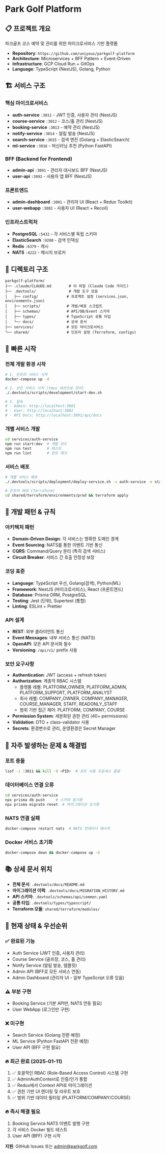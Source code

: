 # Park Golf Platform

## 📋 프로젝트 개요
파크골프 코스 예약 및 관리를 위한 마이크로서비스 기반 플랫폼

- **Repository**: `https://github.com/uniyous/parkgolf-platform`
- **Architecture**: Microservices + BFF Pattern + Event-Driven
- **Infrastructure**: GCP Cloud Run + GitOps
- **Language**: TypeScript (NestJS), Golang, Python

## 🏗️ 서비스 구조

### 핵심 마이크로서비스
- **auth-service** `:3011` - JWT 인증, 사용자 관리 (NestJS)
- **course-service** `:3012` - 코스/홀 관리 (NestJS)
- **booking-service** `:3013` - 예약 관리 (NestJS)
- **notify-service** `:3014` - 알림 발송 (NestJS)
- **search-service** `:3015` - 검색 엔진 (Golang + ElasticSearch)
- **ml-service** `:3016` - 머신러닝 추천 (Python FastAPI)

### BFF (Backend for Frontend)
- **admin-api** `:3091` - 관리자 대시보드 BFF (NestJS)
- **user-api** `:3092` - 사용자 앱 BFF (NestJS)

### 프론트엔드
- **admin-dashboard** `:3001` - 관리자 UI (React + Redux Toolkit)
- **user-webapp** `:3002` - 사용자 UI (React + Recoil)

### 인프라스트럭처
- **PostgreSQL** `:5432` - 각 서비스별 독립 스키마
- **ElasticSearch** `:9200` - 검색 인덱싱
- **Redis** `:6379` - 캐시
- **NATS** `:4222` - 메시지 브로커

## 📁 디렉토리 구조
```
parkgolf-platform/
├── .claude/CLAUDE.md        # 이 파일 (Claude Code 가이드)
├── .devtools/               # 개발 도구 모음
│   ├── config/             # 프로젝트 설정 (services.json, environments.json)
│   ├── scripts/            # 개발/배포 스크립트
│   ├── schemas/            # API/DB/Event 스키마
│   ├── types/              # TypeScript 공통 타입
│   └── docs/               # 상세 문서
├── services/               # 모든 마이크로서비스
└── shared/                 # 인프라 설정 (Terraform, configs)
```

## 🚀 빠른 시작

### 전체 개발 환경 시작
```bash
# 1. 인프라 서비스 시작
docker-compose up -d

# 2. 모든 서비스 시작 (tmux 세션으로 관리)
./.devtools/scripts/development/start-dev.sh

# 3. 접속
# - Admin: http://localhost:3001
# - User: http://localhost:3002
# - API Docs: http://localhost:3091/api/docs
```

### 개별 서비스 개발
```bash
cd services/auth-service
npm run start:dev  # 개발 모드
npm run test       # 테스트
npm run lint       # 린트 체크
```

### 서비스 배포
```bash
# 개별 서비스 배포
./.devtools/scripts/deployment/deploy-service.sh -s auth-service -e staging

# 인프라 배포 (Terraform)
cd shared/terraform/environments/prod && terraform apply
```

## 🔧 개발 패턴 & 규칙

### 아키텍처 패턴
- **Domain-Driven Design**: 각 서비스는 명확한 도메인 경계
- **Event Sourcing**: NATS를 통한 이벤트 기반 통신
- **CQRS**: Command/Query 분리 (특히 검색 서비스)
- **Circuit Breaker**: 서비스 간 호출 안정성 보장

### 코딩 표준
- **Language**: TypeScript 우선, Golang(검색), Python(ML)
- **Framework**: NestJS (마이크로서비스), React (프론트엔드)
- **Database**: Prisma ORM, PostgreSQL
- **Testing**: Jest (단위), Supertest (통합)
- **Linting**: ESLint + Prettier

### API 설계
- **REST**: 외부 클라이언트 통신
- **Event Messages**: 내부 서비스 통신 (NATS)
- **OpenAPI**: 모든 API 문서화 필수
- **Versioning**: `/api/v1/` prefix 사용

### 보안 요구사항
- **Authentication**: JWT (access + refresh token)
- **Authorization**: 계층적 RBAC 시스템
  - 플랫폼 레벨: PLATFORM_OWNER, PLATFORM_ADMIN, PLATFORM_SUPPORT, PLATFORM_ANALYST
  - 회사 레벨: COMPANY_OWNER, COMPANY_MANAGER, COURSE_MANAGER, STAFF, READONLY_STAFF
  - 범위 기반 접근 제어: PLATFORM, COMPANY, COURSE
- **Permission System**: 세분화된 권한 관리 (40+ permissions)
- **Validation**: DTO + class-validator 사용
- **Secrets**: 환경변수로 관리, 운영환경은 Secret Manager

## 🚨 자주 발생하는 문제 & 해결법

### 포트 충돌
```bash
lsof -i :3011 && kill -9 <PID>  # 포트 사용 프로세스 종료
```

### 데이터베이스 연결 오류
```bash
cd services/auth-service
npx prisma db push     # 스키마 동기화
npx prisma migrate reset  # 마이그레이션 초기화
```

### NATS 연결 실패
```bash
docker-compose restart nats  # NATS 컨테이너 재시작
```

### Docker 서비스 초기화
```bash
docker-compose down && docker-compose up -d
```

## 📚 상세 문서 위치
- **전체 문서**: `.devtools/docs/README.md`
- **마이그레이션 이력**: `.devtools/docs/MIGRATION_HISTORY.md`
- **API 스키마**: `.devtools/schemas/api/common.yaml`
- **공통 타입**: `.devtools/types/typescript/`
- **Terraform 모듈**: `shared/terraform/modules/`

## 🎯 현재 상태 & 우선순위

### ✅ 완료된 기능
- Auth Service (JWT 인증, 사용자 관리)
- Course Service (골프장, 코스, 홀 관리)
- Notify Service (알림 발송, 템플릿)
- Admin API (BFF로 모든 서비스 연동)
- Admin Dashboard (관리자 UI - 일부 TypeScript 오류 있음)

### ⚠️ 부분 구현
- Booking Service (기본 API만, NATS 연동 필요)
- User WebApp (로그인만 구현)

### ❌ 미구현
- Search Service (Golang 전환 예정)
- ML Service (Python FastAPI 전환 예정)
- User API (BFF 구현 필요)

### 🔥 최근 완료 (2025-01-11)
1. ✅ 포괄적인 RBAC (Role-Based Access Control) 시스템 구현
2. ✅ AdminAuthContext로 인증/인가 통합
3. ✅ Redux에서 Context API로 마이그레이션
4. ✅ 권한 기반 UI 렌더링 및 라우트 보호
5. ✅ 범위 기반 데이터 필터링 (PLATFORM/COMPANY/COURSE)

### 🔥 즉시 해결 필요
1. Booking Service NATS 이벤트 발행 구현
2. 각 서비스 Docker 빌드 테스트
3. User API (BFF) 구현 시작

**지원**: GitHub Issues 또는 admin@parkgolf.com